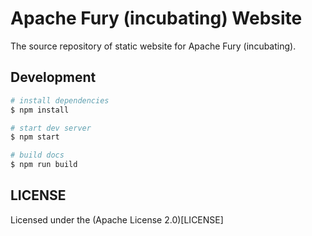 # Apache Fury (incubating) Website

The source repository of static website for Apache Fury (incubating).

## Development

```bash
# install dependencies
$ npm install

# start dev server
$ npm start

# build docs
$ npm run build
```

## LICENSE

Licensed under the (Apache License 2.0)[LICENSE]
